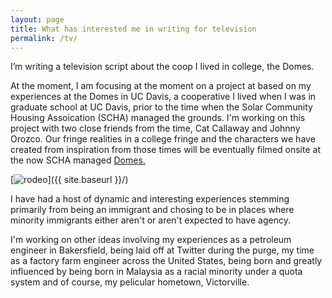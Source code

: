 ```yaml
---
layout: page
title: What has interested me in writing for television
permalink: /tv/
---
```


I’m writing a television script about the coop I lived in college, the Domes.

At the moment, I am focusing at the moment on a project at based on my experiences at the Domes in UC Davis, a cooperative I lived when I was in graduate school at UC Davis, prior to the time when the Solar Community Housing Assoication (SCHA) managed the grounds. I'm working on this project with two close friends from the time, Cat Callaway and Johnny Orozco. Our fringe realities in a college fringe and the characters we have created from inspiration from those times will be eventually filmed onsite at the now SCHA managed <a href="http://schadavis.org/the-domes">Domes.</a>

[<img src="{{ site.baseurl }}/images/profile-pic.jpeg" alt="rodeo"/>]({{ site.baseurl }}/)

I have had a host of dynamic and interesting experiences stemming primarily from being an immigrant and chosing to be in places where minority immigrants either aren't or aren't expected to have agency. 

I'm working on other ideas involving my experiences as a petroleum engineer in Bakersfield, being laid off at Twitter during the purge, my time as a factory farm engineer across the United States, being born and greatly influenced by being born in Malaysia as a racial minority under a quota system and of course, my pelicular hometown, Victorville.